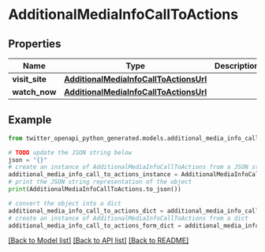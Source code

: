 # AdditionalMediaInfoCallToActions


## Properties

Name | Type | Description | Notes
------------ | ------------- | ------------- | -------------
**visit_site** | [**AdditionalMediaInfoCallToActionsUrl**](AdditionalMediaInfoCallToActionsUrl.md) |  | [optional] 
**watch_now** | [**AdditionalMediaInfoCallToActionsUrl**](AdditionalMediaInfoCallToActionsUrl.md) |  | [optional] 

## Example

```python
from twitter_openapi_python_generated.models.additional_media_info_call_to_actions import AdditionalMediaInfoCallToActions

# TODO update the JSON string below
json = "{}"
# create an instance of AdditionalMediaInfoCallToActions from a JSON string
additional_media_info_call_to_actions_instance = AdditionalMediaInfoCallToActions.from_json(json)
# print the JSON string representation of the object
print(AdditionalMediaInfoCallToActions.to_json())

# convert the object into a dict
additional_media_info_call_to_actions_dict = additional_media_info_call_to_actions_instance.to_dict()
# create an instance of AdditionalMediaInfoCallToActions from a dict
additional_media_info_call_to_actions_form_dict = additional_media_info_call_to_actions.from_dict(additional_media_info_call_to_actions_dict)
```
[[Back to Model list]](../README.md#documentation-for-models) [[Back to API list]](../README.md#documentation-for-api-endpoints) [[Back to README]](../README.md)


